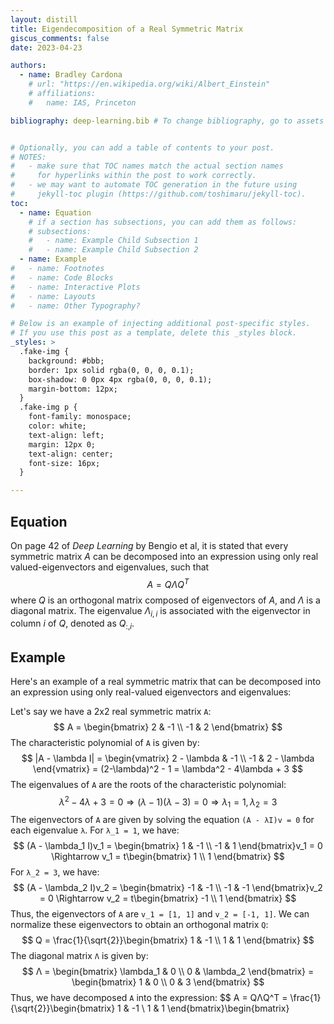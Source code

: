 ```yaml
---
layout: distill
title: Eigendecomposition of a Real Symmetric Matrix
giscus_comments: false
date: 2023-04-23

authors:
  - name: Bradley Cardona
    # url: "https://en.wikipedia.org/wiki/Albert_Einstein"
    # affiliations:
    #   name: IAS, Princeton

bibliography: deep-learning.bib # To change bibliography, go to assets --> bibliography


# Optionally, you can add a table of contents to your post.
# NOTES:
#   - make sure that TOC names match the actual section names
#     for hyperlinks within the post to work correctly.
#   - we may want to automate TOC generation in the future using
#     jekyll-toc plugin (https://github.com/toshimaru/jekyll-toc).
toc:
  - name: Equation
    # if a section has subsections, you can add them as follows:
    # subsections:
    #   - name: Example Child Subsection 1
    #   - name: Example Child Subsection 2
  - name: Example
#   - name: Footnotes
#   - name: Code Blocks
#   - name: Interactive Plots
#   - name: Layouts
#   - name: Other Typography?

# Below is an example of injecting additional post-specific styles.
# If you use this post as a template, delete this _styles block.
_styles: >
  .fake-img {
    background: #bbb;
    border: 1px solid rgba(0, 0, 0, 0.1);
    box-shadow: 0 0px 4px rgba(0, 0, 0, 0.1);
    margin-bottom: 12px;
  }
  .fake-img p {
    font-family: monospace;
    color: white;
    text-align: left;
    margin: 12px 0;
    text-align: center;
    font-size: 16px;
  }

---
```


## Equation

On page 42 of *Deep Learning* by Bengio et al, it is stated that every symmetric matrix $A$ can be decomposed into an expression using only real valued-eigenvectors and eigenvalues, such that
$$
A = Q \Lambda Q^T \tag{2.41}
$$
where $Q$ is an orthogonal matrix composed of eigenvectors of $A$, and $\Lambda$ is a diagonal matrix. The eigenvalue $\Lambda_{i,i}$ is associated with the eigenvector in column $i$ of $Q$, denoted as $Q_{:,i}$. 

## Example

Here's an example of a real symmetric matrix that can be decomposed into an expression using only real-valued eigenvectors and eigenvalues:

Let's say we have a 2x2 real symmetric matrix `A`:
$$
A = \begin{bmatrix}
2 & -1 \\
-1 & 2
\end{bmatrix}
$$
The characteristic polynomial of `A` is given by:
$$
|A - \lambda I| = \begin{vmatrix}
2 - \lambda & -1 \\
-1 & 2 - \lambda
\end{vmatrix} = (2-\lambda)^2 - 1 = \lambda^2 - 4\lambda + 3
$$
The eigenvalues of `A` are the roots of the characteristic polynomial:
$$
\lambda^2 - 4\lambda + 3 = 0 \Rightarrow (\lambda - 1)(\lambda - 3) = 0 \Rightarrow \lambda_1 = 1, \lambda_2 = 3
$$
The eigenvectors of `A` are given by solving the equation `(A - λI)v = 0` for each eigenvalue `λ`. For `λ_1 = 1`, we have:
$$
(A - \lambda_1 I)v_1 = \begin{bmatrix}
1 & -1 \\
-1 & 1
\end{bmatrix}v_1 = 0 \Rightarrow v_1 = t\begin{bmatrix}
1 \\
1
\end{bmatrix}
$$
For `λ_2 = 3`, we have:
$$
(A - \lambda_2 I)v_2 = \begin{bmatrix}
-1 & -1 \\
-1 & -1
\end{bmatrix}v_2 = 0 \Rightarrow v_2 = t\begin{bmatrix}
-1 \\
1
\end{bmatrix}
$$
Thus, the eigenvectors of `A` are `v_1 = [1, 1]` and `v_2 = [-1, 1]`. We can normalize these eigenvectors to obtain an orthogonal matrix `Q`:
$$
Q = \frac{1}{\sqrt{2}}\begin{bmatrix}
1 & -1 \\
1 & 1
\end{bmatrix}
$$
The diagonal matrix `Λ` is given by:
$$
Λ = \begin{bmatrix}
\lambda_1 & 0 \\
0 & \lambda_2
\end{bmatrix} = \begin{bmatrix}
1 & 0 \\
0 & 3
\end{bmatrix}
$$
Thus, we have decomposed `A` into the expression:
$$
A = QΛQ^T = \frac{1}{\sqrt{2}}\begin{bmatrix}
1 & -1 \\
1 & 1
\end{bmatrix}\begin{bmatrix}



